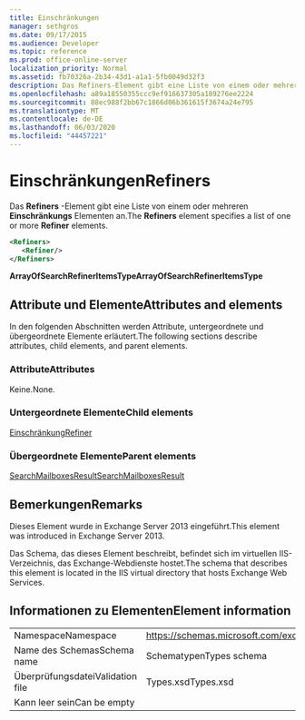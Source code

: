 ```yaml
---
title: Einschränkungen
manager: sethgros
ms.date: 09/17/2015
ms.audience: Developer
ms.topic: reference
ms.prod: office-online-server
localization_priority: Normal
ms.assetid: fb70326a-2b34-43d1-a1a1-5fb0049d32f3
description: Das Refiners-Element gibt eine Liste von einem oder mehreren Einschränkungselementen an.
ms.openlocfilehash: a89a18550355ccc9ef916637305a189276ee2224
ms.sourcegitcommit: 88ec988f2bb67c1866d06b361615f3674a24e795
ms.translationtype: MT
ms.contentlocale: de-DE
ms.lasthandoff: 06/03/2020
ms.locfileid: "44457221"
---
```

# <a name="refiners"></a><span data-ttu-id="6114e-103">Einschränkungen</span><span class="sxs-lookup"><span data-stu-id="6114e-103">Refiners</span></span>

<span data-ttu-id="6114e-104">Das **Refiners** -Element gibt eine Liste von einem oder mehreren **Einschränkungs** Elementen an.</span><span class="sxs-lookup"><span data-stu-id="6114e-104">The **Refiners** element specifies a list of one or more **Refiner** elements.</span></span> 
  
```XML
<Refiners>
   <Refiner/>
</Refiners>
```

 <span data-ttu-id="6114e-105">**ArrayOfSearchRefinerItemsType**</span><span class="sxs-lookup"><span data-stu-id="6114e-105">**ArrayOfSearchRefinerItemsType**</span></span>
## <a name="attributes-and-elements"></a><span data-ttu-id="6114e-106">Attribute und Elemente</span><span class="sxs-lookup"><span data-stu-id="6114e-106">Attributes and elements</span></span>

<span data-ttu-id="6114e-107">In den folgenden Abschnitten werden Attribute, untergeordnete und übergeordnete Elemente erläutert.</span><span class="sxs-lookup"><span data-stu-id="6114e-107">The following sections describe attributes, child elements, and parent elements.</span></span>
  
### <a name="attributes"></a><span data-ttu-id="6114e-108">Attribute</span><span class="sxs-lookup"><span data-stu-id="6114e-108">Attributes</span></span>

<span data-ttu-id="6114e-109">Keine.</span><span class="sxs-lookup"><span data-stu-id="6114e-109">None.</span></span>
  
### <a name="child-elements"></a><span data-ttu-id="6114e-110">Untergeordnete Elemente</span><span class="sxs-lookup"><span data-stu-id="6114e-110">Child elements</span></span>

[<span data-ttu-id="6114e-111">Einschränkung</span><span class="sxs-lookup"><span data-stu-id="6114e-111">Refiner</span></span>](refiner.md)
  
### <a name="parent-elements"></a><span data-ttu-id="6114e-112">Übergeordnete Elemente</span><span class="sxs-lookup"><span data-stu-id="6114e-112">Parent elements</span></span>

[<span data-ttu-id="6114e-113">SearchMailboxesResult</span><span class="sxs-lookup"><span data-stu-id="6114e-113">SearchMailboxesResult</span></span>](searchmailboxesresult.md)
  
## <a name="remarks"></a><span data-ttu-id="6114e-114">Bemerkungen</span><span class="sxs-lookup"><span data-stu-id="6114e-114">Remarks</span></span>

<span data-ttu-id="6114e-115">Dieses Element wurde in Exchange Server 2013 eingeführt.</span><span class="sxs-lookup"><span data-stu-id="6114e-115">This element was introduced in Exchange Server 2013.</span></span>
  
<span data-ttu-id="6114e-116">Das Schema, das dieses Element beschreibt, befindet sich im virtuellen IIS-Verzeichnis, das Exchange-Webdienste hostet.</span><span class="sxs-lookup"><span data-stu-id="6114e-116">The schema that describes this element is located in the IIS virtual directory that hosts Exchange Web Services.</span></span>
  
## <a name="element-information"></a><span data-ttu-id="6114e-117">Informationen zu Elementen</span><span class="sxs-lookup"><span data-stu-id="6114e-117">Element information</span></span>

|||
|:-----|:-----|
|<span data-ttu-id="6114e-118">Namespace</span><span class="sxs-lookup"><span data-stu-id="6114e-118">Namespace</span></span>  <br/> |https://schemas.microsoft.com/exchange/services/2006/types  <br/> |
|<span data-ttu-id="6114e-119">Name des Schemas</span><span class="sxs-lookup"><span data-stu-id="6114e-119">Schema name</span></span>  <br/> |<span data-ttu-id="6114e-120">Schematypen</span><span class="sxs-lookup"><span data-stu-id="6114e-120">Types schema</span></span>  <br/> |
|<span data-ttu-id="6114e-121">Überprüfungsdatei</span><span class="sxs-lookup"><span data-stu-id="6114e-121">Validation file</span></span>  <br/> |<span data-ttu-id="6114e-122">Types.xsd</span><span class="sxs-lookup"><span data-stu-id="6114e-122">Types.xsd</span></span>  <br/> |
|<span data-ttu-id="6114e-123">Kann leer sein</span><span class="sxs-lookup"><span data-stu-id="6114e-123">Can be empty</span></span>  <br/> ||
   

